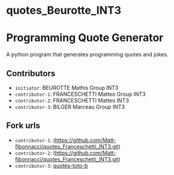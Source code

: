 # quotes_Beurotte_INT3

# Programming Quote Generator

A python program that generates programming quotes and jokes.

## Contributors
- `initiator`: BEUROTTE Mathis Group INT3
- `contributor-1`: FRANCESCHETTI Matteo Group INT3
- `contributor-2`: FRANCESCHETTI Matteo INT3
- `contributor-3`: BILGER Marceau Group INT3 

## Fork urls
- `contributor-1`: (https://github.com/Matt-fibonnacci/quotes_Franceschetti_INT3.git)
- `contributor-2`: (https://github.com/Matt-fibonnacci/quotes_Franceschetti_INT3.git)
- `contributor-3`: [quotes-toto-b](url-3)
